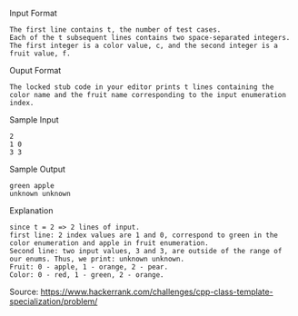Input Format

	The first line contains t, the number of test cases.
	Each of the t subsequent lines contains two space-separated integers. The first integer is a color value, c, and the second integer is a fruit value, f.

Ouput Format

	The locked stub code in your editor prints t lines containing the color name and the fruit name corresponding to the input enumeration index.

Sample Input

	2
	1 0
	3 3

Sample Output

	green apple
	unknown unknown

Explanation

	since t = 2 => 2 lines of input.
	first line: 2 index values are 1 and 0, correspond to green in the color enumeration and apple in fruit enumeration.
	Second line: two input values, 3 and 3, are outside of the range of our enums. Thus, we print: unknown unknown.
	Fruit: 0 - apple, 1 - orange, 2 - pear.
	Color: 0 - red, 1 - green, 2 - orange.

Source: https://www.hackerrank.com/challenges/cpp-class-template-specialization/problem/
